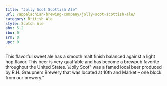```yaml
---
title: "Jolly Scot Scottish Ale"
url: /appalachian-brewing-company/jolly-scot-scottish-ale/
category: British Ale
style: Scotch Ale
abv: 5.2
ibu: 0
srm: 0
upc: 0
---
```

This flavorful sweet ale has a smooth malt finish balanced against a light hop flavor. This beer is very quaffable and has become a brewpub favorite throughout the United States. 
\Jolly Scot\" was a famed local beer produced by R.H. Graupners Brewery that was located at 10th and Market – one block from our brewery."
